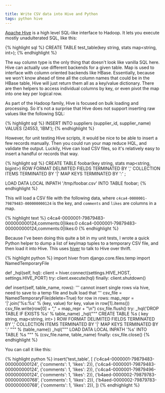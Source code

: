 ```yaml
---

title: Write CSV data into Hive and Python
tags: python hive
---
```


[Apache Hive](http://hive.apache.org/) is a high level SQL-like interface to Hadoop. It lets you execute mostly unadulterated SQL, like this:

{% highlight sql %}
CREATE TABLE test_table(key string, stats map<string, int>);
{% endhighlight %}

The `map` column type is the only thing that doesn't look like vanilla SQL here. Hive can actually use different backends for a given table. Map is used to interface with column oriented backends like HBase. Essentially, because we won't know ahead of time all the column names that could be in the HBase table, Hive will just return them all as a key/value dictionary. There are then helpers to access individual columns by key, or even pivot the map into one key per logical row.

As part of the Hadoop family, Hive is focused on bulk loading and processing. So it's not a surprise that Hive does not support inserting raw values like the following SQL:

{% highlight sql %}
INSERT INTO suppliers (supplier_id, supplier_name) VALUES (24553, 'IBM');
{% endhighlight %}

However, for unit testing Hive scripts, it would be nice to be able to insert a few records manually. Then you could run your map reduce HQL, and validate the output. Luckily, Hive can load CSV files, so it's relatively easy to insert a handful or records that way.

{% highlight sql %}
CREATE TABLE foobar(key string, stats map<string, bigint>)
ROW FORMAT DELIMITED
FIELDS TERMINATED BY ','
COLLECTION ITEMS TERMINATED BY '|'
MAP KEYS TERMINATED BY ':' ;

LOAD DATA LOCAL INPATH '/tmp/foobar.csv' INTO TABLE foobar;
{% endhighlight %}

This will load a CSV file with the following data, where `c4ca4-0000001-79879483-000000000124` is the key, and `comments` and `likes` are columns in a map.

{% highlight text %}
c4ca4-0000001-79879483-000000000124,comments:0|likes:0
c4ca4-0000001-79879483-000000000124,comments:0|likes:0
{% endhighlight %}

Because I've been doing this quite a bit in my unit tests, I wrote a quick Python helper to dump a list of key/map tuples to a temporary CSV file, and then load it into Hive. This uses [hiver](https://github.com/tebeka/hiver) to talk to Hive over thrift.

{% highlight python %}
import hiver
from django.core.files.temp import NamedTemporaryFile


def _hql(self, hql):
    client = hiver.connect(settings.HIVE_HOST, settings.HIVE_PORT)
    try:
        client.execute(hql)
    finally:
        client.shutdown()


def insert(self, table_name, rows):
    ''' cannot insert single rows via hive, need to save to a temp file and bulk load that '''
    csv_file = NamedTemporaryFile(delete=True)
    for row in rows:
        map_repr = '|'.join('%s:%s' % (key, value) for key, value in row[1].items())
        csv_file.write(row[0] + "," + map_repr + "\n")
    csv_file.flush()
    try:
        _hql('DROP TABLE IF EXISTS %s' % table_name)
        _hql("""
            CREATE TABLE
                %s (
                    key string,
                    map<string, int>
                )
            ROW FORMAT DELIMITED
            FIELDS TERMINATED BY ','
            COLLECTION ITEMS TERMINATED BY '|'
            MAP KEYS TERMINATED BY ':'
        """ % (table_name))
        _hql("""
            LOAD DATA LOCAL INPATH '%s' INTO TABLE %s
        """ % (csv_file.name, table_name)
    finally:
        csv_file.close()
{% endhighlight %}

You can call it like this:

{% highlight python %}
    insert('test_table', [
        ('c4ca4-0000001-79879483-000000000124', {'comments': 1, 'likes': 2}),
        ('c4ca4-0000001-79879483-000000000124', {'comments': 1, 'likes': 2}),
        ('c4ca4-0000001-79879496-000000000124', {'comments': 1, 'likes': 2}),
        ('b4aed-0000002-79879783-000000000768', {'comments': 1, 'likes': 2}),
        ('b4aed-0000002-79879783-000000000768', {'comments': 1, 'likes': 2}),
    ])
{% endhighlight %}

